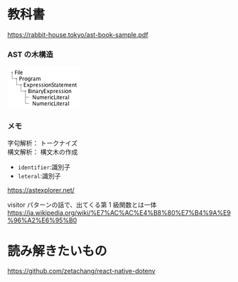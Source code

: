 # 教科書

https://rabbit-house.tokyo/ast-book-sample.pdf

### AST の木構造

![](out/uml/basic/tree.png)

### メモ

字句解析： トークナイズ  
構文解析： 構文木の作成

- `identifier`:識別子
- `leteral`:識別子

https://astexplorer.net/

visitor パターンの話で、出てくる第 1 級関数とは一体
https://ja.wikipedia.org/wiki/%E7%AC%AC%E4%B8%80%E7%B4%9A%E9%96%A2%E6%95%B0

# 読み解きたいもの

https://github.com/zetachang/react-native-dotenv
